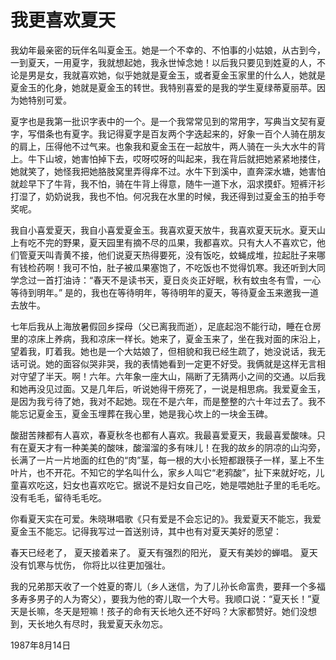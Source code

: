 # 我更喜欢夏天

我幼年最亲密的玩伴名叫夏金玉。她是一个不幸的、不怕事的小姑娘，从古到今，一到夏天，一用夏字，我就想起她，我永世悼念她！以后我只要见到姓夏的人，不论是男是女，我就喜欢她，似乎她就是夏金玉，或者夏金玉家里的什么人，她就是夏金玉的化身，她就是夏金玉的转世。我特别喜爱的是我的学生夏绿蒂夏丽苹。因为她特别可爱。

夏字也是我第一批识字表中的一个。是一个我常常见到的常用字，写典当文契有夏字，写借条也有夏字。我记得夏字是百友两个字迭起来的，好象一百个人骑在朋友的肩上，压得他不过气来。也象我和夏金玉在一起放牛，两人骑在一头大水牛的背上。牛下山坡，她害怕掉下去，哎呀哎呀的叫起来，我在背后就把她紧紧地搂住，她就笑了，她怪我把她胳肢窝里弄得痒不过。水牛下到溪中，直奔深水塘，她害怕就趁早下了牛背，我不怕，骑在牛背上得意，随牛一道下水，泅求摸虾。短裤汗衫打湿了，奶奶说我，我也不怕。何况我在水里的时候，我还得到过夏金玉的拍手夸奖呢。

我自小喜爱夏天，我自小喜爱夏金玉。我喜欢夏天放牛，我喜欢夏天玩水。夏天山上有吃不完的野果，夏天园里有摘不尽的瓜果，我都喜欢。只有大人不喜欢它，他们管夏天叫青黄不接，他们说夏天热得要死，没有饭吃，蚊蝇成堆，拉起肚子来哪有钱检药啊！我可不怕，肚子被瓜果塞饱了，不吃饭也不觉得饥寒。我还听到大同学念过一首打油诗：“春天不是读书天，夏日炎炎正好眠，秋有蚊虫冬有雪，一心等待到明年。” 是的，我也在等待明年，等待明年的夏天，等待夏金玉来邀我一道去放牛。

七年后我从上海放暑假回乡探母（父已离我而逝），足底起泡不能行动，睡在仓房里的凉床上养病，我和凉床一样长。她来了，夏金玉来了，坐在我对面的床沿上，望着我，盯着我。她也是一个大姑娘了，但相貌和我已经生疏了，她没说话，我无话可说。她的面容似哭非哭，我的表情她看到一定更不好受。我俩就是这样无言相对守望了半天。啊！六年。六年象一座大山，隔断了无猜两小之间的交通。以后我和她再没见过面。又是几年后，听说她得干痨死了，一说是相思病。我爱夏金玉，是因为我亏待了她，我对不起她。现在不是六年，而是整整的六十年过去了。我不能忘记夏金玉，夏金玉埋葬在我心里，她是我心坎上的一块金玉碑。

酸甜苦辣都有人喜欢，春夏秋冬也都有人喜欢。我最喜爱夏天，我最喜爱酸味。只有在夏天才有一种美美的酸味，酸溜溜的多有味儿！在我的故乡的阴凉的山沟旁，长满了一片一片地面的红色的“肉”茎，每一根的大小长短都跟筷子一样，茎上不生叶片，也不开花。不知它的学名叫什么，家乡人叫它“老鸦酸”，扯下来就好吃，儿童喜欢吃这，妇女也喜欢吃它。据说不是妇女自己吃，她是喂她肚子里的毛毛吃。没有毛毛，留待毛毛吃。

你看夏天实在可爱。朱晓琳唱歌《只有爱是不会忘记的》。我爱夏天不能忘，我爱夏金玉不能忘。记得我写过一首送别诗，其中也有对夏天美好的愿望：

春天已经老了， 夏天接着来了。 夏天有强烈的阳光， 夏天有美妙的蝉唱。 夏天没有饥寒与忧伤， 你将比以往更加强壮。

我的兄弟那天收了一个姓夏的寄儿（乡人迷信，为了儿孙长命富贵，要拜一个多福多寿多男子的人为寄父），要我为他的寄儿取一个大号。我顺口说：“夏天长！”夏天是长嘛，冬天是短嘛！孩子的命有天长地久还不好吗？大家都赞好。她们没想到，天长地久有尽时，我爱夏天永勿忘。

1987年8月14日

